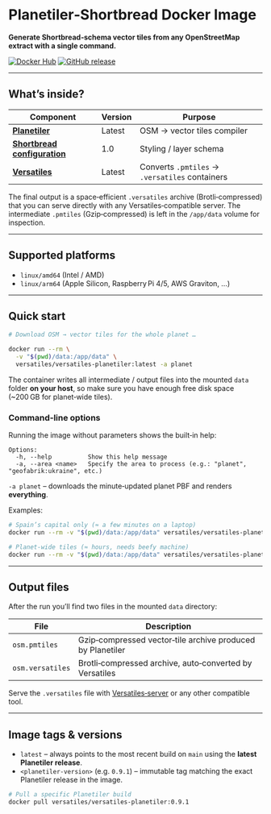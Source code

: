 # Planetiler‑Shortbread Docker Image

**Generate Shortbread‑schema vector tiles from any OpenStreetMap extract with a single command.**

[![Docker Hub](https://img.shields.io/docker/pulls/versatiles/versatiles-planetiler?label=Docker%20Hub)](https://hub.docker.com/r/versatiles/versatiles-planetiler)
[![GitHub release](https://img.shields.io/github/v/release/versatiles-org/planetiler-shortbread?label=Latest%20tag)](https://github.com/versatiles-org/planetiler-shortbread/releases)

---

## What’s inside?

| Component                                                                | Version | Purpose                                        |
| ------------------------------------------------------------------------ | ------- | ---------------------------------------------- |
| **[Planetiler](https://github.com/onthegomap/planetiler)**               | Latest  | OSM → vector tiles compiler                    |
| **[Shortbread configuration](https://shortbread-tiles.org/schema/1.0/)** | 1.0     | Styling / layer schema                         |
| **[Versatiles](https://github.com/versatiles-org/versatiles)**           | Latest  | Converts `.pmtiles` → `.versatiles` containers |

The final output is a space‑efficient `.versatiles` archive (Brotli‑compressed) that you can serve directly with any Versatiles‑compatible server. The intermediate `.pmtiles` (Gzip‑compressed) is left in the `/app/data` volume for inspection.

---

## Supported platforms

- `linux/amd64` (Intel / AMD)
- `linux/arm64` (Apple Silicon, Raspberry Pi 4/5, AWS Graviton, …)

---

## Quick start

```bash
# Download OSM → vector tiles for the whole planet …

docker run --rm \
  -v "$(pwd)/data:/app/data" \
  versatiles/versatiles-planetiler:latest -a planet
```

The container writes all intermediate / output files into the mounted `data` folder **on your host**, so make sure you have enough free disk space (\~200 GB for planet‑wide tiles).

### Command‑line options

Running the image without parameters shows the built‑in help:

```
Options:
  -h, --help          Show this help message
  -a, --area <name>   Specify the area to process (e.g.: "planet", "geofabrik:ukraine", etc.)
```

`-a planet` – downloads the minute‑updated planet PBF and renders **everything**.

Examples:

```bash
# Spain’s capital only (≈ a few minutes on a laptop)
docker run --rm -v "$(pwd)/data:/app/data" versatiles/versatiles-planetiler:latest -a madrid

# Planet‑wide tiles (≈ hours, needs beefy machine)
docker run --rm -v "$(pwd)/data:/app/data" versatiles/versatiles-planetiler:latest -a planet
```

---

## Output files

After the run you’ll find two files in the mounted `data` directory:

| File             | Description                                                |
| ---------------- | ---------------------------------------------------------- |
| `osm.pmtiles`    | Gzip‑compressed vector‑tile archive produced by Planetiler |
| `osm.versatiles` | Brotli‑compressed archive, auto‑converted by Versatiles    |

Serve the `.versatiles` file with [Versatiles‑server](https://github.com/versatiles-org/versatiles-rs) or any other compatible tool.

---

## Image tags & versions

- `latest` – always points to the most recent build on `main` using the **latest Planetiler release**.
- `<planetiler‑version>` (e.g. `0.9.1`) – immutable tag matching the exact Planetiler release in the image.

```bash
# Pull a specific Planetiler build
docker pull versatiles/versatiles-planetiler:0.9.1
```
